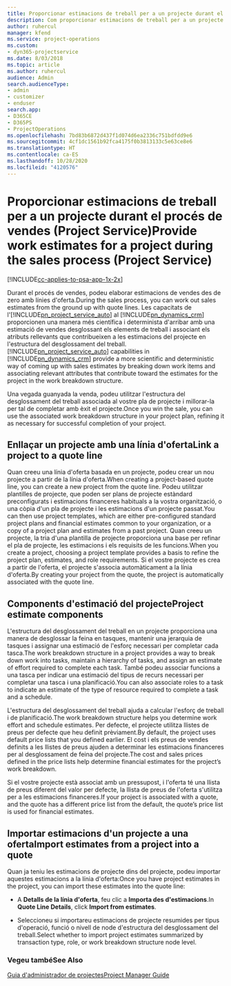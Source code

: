 ```yaml
---
title: Proporcionar estimacions de treball per a un projecte durant el procés de vendes
description: Com proporcionar estimacions de treball per a un projecte durant el procés de vendes al Project Service
author: ruhercul
manager: kfend
ms.service: project-operations
ms.custom:
- dyn365-projectservice
ms.date: 8/03/2018
ms.topic: article
ms.author: ruhercul
audience: Admin
search.audienceType:
- admin
- customizer
- enduser
search.app:
- D365CE
- D365PS
- ProjectOperations
ms.openlocfilehash: 7bd83b6872d437f1d074d6ea2336c751bdfdd9e6
ms.sourcegitcommit: 4cf1dc1561b92fca4175f0b3813133c5e63ce8e6
ms.translationtype: HT
ms.contentlocale: ca-ES
ms.lasthandoff: 10/28/2020
ms.locfileid: "4120576"
---
```

# <a name="provide-work-estimates-for-a-project-during-the-sales-process-project-service"></a><span data-ttu-id="85de2-103">Proporcionar estimacions de treball per a un projecte durant el procés de vendes (Project Service)</span><span class="sxs-lookup"><span data-stu-id="85de2-103">Provide work estimates for a project during the sales process (Project Service)</span></span>

[!INCLUDE[cc-applies-to-psa-app-1x-2x](../includes/cc-applies-to-psa-app-1x-2x.md)]

<span data-ttu-id="85de2-104">Durant el procés de vendes, podeu elaborar estimacions de vendes des de zero amb línies d'oferta.</span><span class="sxs-lookup"><span data-stu-id="85de2-104">During the sales process, you can work out sales estimates from the ground up with quote lines.</span></span> <span data-ttu-id="85de2-105">Les capacitats de l'[!INCLUDE[pn_project_service_auto](../includes/pn-project-service-auto.md)] al [!INCLUDE[pn_dynamics_crm](../includes/pn-dynamics-crm.md)] proporcionen una manera més científica i determinista d'arribar amb una estimació de vendes desglossant els elements de treball i associant els atributs rellevants que contribueixen a les estimacions del projecte en l'estructura del desglossament del treball.</span><span class="sxs-lookup"><span data-stu-id="85de2-105">[!INCLUDE[pn_project_service_auto](../includes/pn-project-service-auto.md)] capabilities in [!INCLUDE[pn_dynamics_crm](../includes/pn-dynamics-crm.md)] provide a more scientific and deterministic way of coming up with sales estimates by breaking down work items and associating relevant attributes that contribute toward the estimates for the project in the work breakdown structure.</span></span>  
  
 <span data-ttu-id="85de2-106">Una vegada guanyada la venda, podeu utilitzar l'estructura del desglossament del treball associada al vostre pla de projecte i millorar-la per tal de completar amb èxit el projecte.</span><span class="sxs-lookup"><span data-stu-id="85de2-106">Once you win the sale, you can use the associated work breakdown structure in your project plan, refining it as necessary for successful completion of your project.</span></span>  
  
## <a name="link-a-project-to-a-quote-line"></a><span data-ttu-id="85de2-107">Enllaçar un projecte amb una línia d'oferta</span><span class="sxs-lookup"><span data-stu-id="85de2-107">Link a project to a quote line</span></span>  
 <span data-ttu-id="85de2-108">Quan creeu una línia d'oferta basada en un projecte, podeu crear un nou projecte a partir de la línia d'oferta.</span><span class="sxs-lookup"><span data-stu-id="85de2-108">When creating a project-based quote line, you can create a new project from the quote line.</span></span> <span data-ttu-id="85de2-109">Podeu utilitzar plantilles de projecte, que poden ser plans de projecte estàndard preconfigurats i estimacions financeres habituals a la vostra organització, o una còpia d'un pla de projecte i les estimacions d'un projecte passat.</span><span class="sxs-lookup"><span data-stu-id="85de2-109">You can then use project templates, which are either pre-configured standard project plans and financial estimates common to your organization, or a copy of a project plan and estimates from a past project.</span></span> <span data-ttu-id="85de2-110">Quan creeu un projecte, la tria d'una plantilla de projecte proporciona una base per refinar el pla de projecte, les estimacions i els requisits de les funcions.</span><span class="sxs-lookup"><span data-stu-id="85de2-110">When you create a project, choosing a project template provides a basis to refine the project plan, estimates, and role requirements.</span></span> <span data-ttu-id="85de2-111">Si el vostre projecte es crea a partir de l'oferta, el projecte s'associa automàticament a la línia d'oferta.</span><span class="sxs-lookup"><span data-stu-id="85de2-111">By creating your project from the quote, the project is automatically associated with the quote line.</span></span>  
  
## <a name="project-estimate-components"></a><span data-ttu-id="85de2-112">Components d'estimació del projecte</span><span class="sxs-lookup"><span data-stu-id="85de2-112">Project estimate components</span></span>  
 <span data-ttu-id="85de2-113">L'estructura del desglossament del treball en un projecte proporciona una manera de desglossar la feina en tasques, mantenir una jerarquia de tasques i assignar una estimació de l'esforç necessari per completar cada tasca.</span><span class="sxs-lookup"><span data-stu-id="85de2-113">The work breakdown structure in a project provides a way to break down work into tasks, maintain a hierarchy of tasks, and assign an estimate of effort required to complete each task.</span></span> <span data-ttu-id="85de2-114">També podeu associar funcions a una tasca per indicar una estimació del tipus de recurs necessari per completar una tasca i una planificació.</span><span class="sxs-lookup"><span data-stu-id="85de2-114">You can also associate roles to a task to indicate an estimate of the type of resource required to complete a task and a schedule.</span></span>  
  
 <span data-ttu-id="85de2-115">L'estructura del desglossament del treball ajuda a calcular l'esforç de treball i de planificació.</span><span class="sxs-lookup"><span data-stu-id="85de2-115">The work breakdown structure helps you determine work effort and schedule estimates.</span></span> <span data-ttu-id="85de2-116">Per defecte, el projecte utilitza llistes de preus per defecte que heu definit prèviament.</span><span class="sxs-lookup"><span data-stu-id="85de2-116">By default, the project uses default price lists that you defined earlier.</span></span> <span data-ttu-id="85de2-117">El cost i els preus de vendes definits a les llistes de preus ajuden a determinar les estimacions financeres per al desglossament de feina del projecte.</span><span class="sxs-lookup"><span data-stu-id="85de2-117">The cost and sales prices defined in the price lists help determine financial estimates for the project’s work breakdown.</span></span>  
  
 <span data-ttu-id="85de2-118">Si el vostre projecte està associat amb un pressupost, i l'oferta té una llista de preus diferent del valor per defecte, la llista de preus de l'oferta s'utilitza per a les estimacions financeres.</span><span class="sxs-lookup"><span data-stu-id="85de2-118">If your project is associated with a quote, and the quote has a different price list from the default, the quote’s price list is used for financial estimates.</span></span>  
  
## <a name="import-estimates-from-a-project-into-a-quote"></a><span data-ttu-id="85de2-119">Importar estimacions d'un projecte a una oferta</span><span class="sxs-lookup"><span data-stu-id="85de2-119">Import estimates from a project into a quote</span></span>  
 <span data-ttu-id="85de2-120">Quan ja teniu les estimacions de projecte dins del projecte, podeu importar aquestes estimacions a la línia d'oferta:</span><span class="sxs-lookup"><span data-stu-id="85de2-120">Once you have project estimates in the project, you can import these estimates into the quote line:</span></span>  
  
-   <span data-ttu-id="85de2-121">A **Detalls de la línia d'oferta**, feu clic a **Importa des d'estimacions**.</span><span class="sxs-lookup"><span data-stu-id="85de2-121">In **Quote Line Details**, click **Import from estimates**.</span></span> 

-   <span data-ttu-id="85de2-122">Seleccioneu si importareu estimacions de projecte resumides per tipus d'operació, funció o nivell de node d'estructura del desglossament del treball.</span><span class="sxs-lookup"><span data-stu-id="85de2-122">Select whether to import project estimates summarized by transaction type, role, or work breakdown structure node level.</span></span>  
  
### <a name="see-also"></a><span data-ttu-id="85de2-123">Vegeu també</span><span class="sxs-lookup"><span data-stu-id="85de2-123">See Also</span></span>  
 [<span data-ttu-id="85de2-124">Guia d'administrador de projectes</span><span class="sxs-lookup"><span data-stu-id="85de2-124">Project Manager Guide</span></span>](../psa/project-manager-guide.md)

